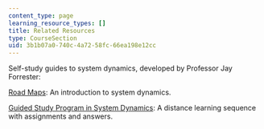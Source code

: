 ```yaml
---
content_type: page
learning_resource_types: []
title: Related Resources
type: CourseSection
uid: 3b1b07a0-740c-4a72-58fc-66ea198e12cc
---
```


Self-study guides to system dynamics, developed by Professor Jay Forrester:

[Road Maps](http://clexchange.org/curriculum/roadmaps.asp): An introduction to system dynamics.

[Guided Study Program in System Dynamics](http://www.clexchange.org/curriculum/guidedstudy.asp): A distance learning sequence with assignments and answers.